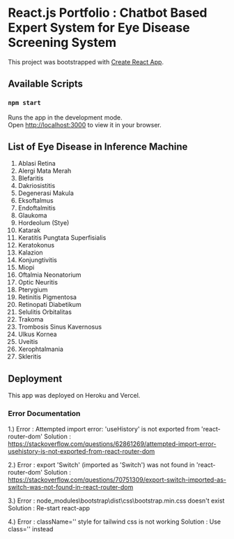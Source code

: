# React.js Portfolio : Chatbot Based Expert System for Eye Disease Screening System

This project was bootstrapped with [Create React App](https://github.com/facebook/create-react-app).

## Available Scripts

### `npm start`

Runs the app in the development mode.\
Open [http://localhost:3000](http://localhost:3000) to view it in your browser.

## List of Eye Disease in Inference Machine

1. Ablasi Retina
2. Alergi Mata Merah
3. Blefaritis
4. Dakriosistitis
5. Degenerasi Makula
6. Eksoftalmus
7. Endoftalmitis
8. Glaukoma
9. Hordeolum (Stye)
10. Katarak
11. Keratitis Pungtata Superfisialis
12. Keratokonus
13. Kalazion
14. Konjungtivitis
15. Miopi
16. Oftalmia Neonatorium
17. Optic Neuritis
18. Pterygium
19. Retinitis Pigmentosa
20. Retinopati Diabetikum
21. Selulitis Orbitalitas
22. Trakoma
23. Trombosis Sinus Kavernosus
24. Ulkus Kornea
25. Uveitis
26. Xerophtalmania
27. Skleritis

## Deployment

This app was deployed on Heroku and Vercel.

### Error Documentation

1.) Error : Attempted import error: 'useHistory' is not exported from 'react-router-dom'
Solution : https://stackoverflow.com/questions/62861269/attempted-import-error-usehistory-is-not-exported-from-react-router-dom

2.) Error : export 'Switch' (imported as 'Switch') was not found in 
'react-router-dom'
Solution : https://stackoverflow.com/questions/70751309/export-switch-imported-as-switch-was-not-found-in-react-router-dom

3.) Error : node_modules\bootstrap\dist\css\bootstrap.min.css doesn't exist
Solution : Re-start react-app

4.) Error : className='' style for tailwind css is not working
Solution : Use class='' instead